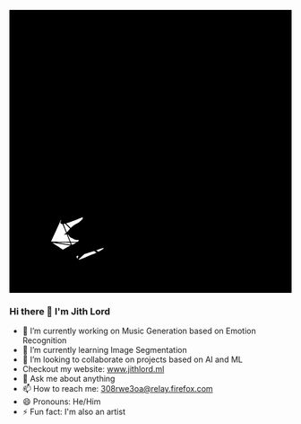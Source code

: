 <svg version="1.0" xmlns="http://www.w3.org/2000/svg"
 width="2048.000000pt" height="2048.000000pt" viewBox="0 0 2048.000000 2048.000000"
 preserveAspectRatio="xMidYMid meet">
<g transform="translate(0.000000,2048.000000) scale(0.100000,-0.100000)"
fill="#000000" stroke="none">
<path d="M0 10240 l0 -10240 10240 0 10240 0 0 10240 0 10240 -10240 0 -10240
0 0 -10240z m5320 -4823 l0 -62 -139 -130 c-133 -125 -143 -133 -287 -205
-174 -88 -258 -145 -366 -248 l-79 -76 -165 165 c-90 90 -164 166 -164 169 0
3 27 12 59 18 135 28 654 220 951 352 96 43 178 79 183 79 4 1 7 -27 7 -62z
m-1570 -168 c9 -16 8 -24 -3 -37 -49 -56 -61 -141 -27 -184 17 -22 63 -41 123
-50 14 -2 49 -80 147 -321 l128 -318 -79 -66 c-44 -36 -78 -67 -76 -70 3 -2
31 2 63 10 33 8 75 18 95 21 l36 6 91 -222 c50 -123 99 -246 110 -274 l20 -50
-471 4 c-260 2 -565 7 -678 10 l-205 7 88 195 c48 107 106 231 127 275 22 44
47 98 56 120 9 22 32 72 50 110 42 87 75 162 75 169 0 3 19 45 43 93 24 48 50
106 59 128 9 22 34 78 56 125 22 47 65 142 97 213 32 70 59 127 61 127 2 0 8
-9 14 -21z m473 -424 l178 -184 -89 -103 c-95 -110 -139 -154 -146 -147 -11
10 -237 592 -232 596 7 7 66 21 91 22 13 0 79 -61 198 -184z m44 -622 c11 -10
45 -53 77 -95 58 -77 59 -78 199 -150 78 -39 164 -83 191 -97 42 -21 66 -26
175 -30 118 -6 126 -7 129 -27 2 -14 -13 -35 -47 -67 l-51 -47 -250 2 -251 3
-85 215 c-47 118 -94 236 -105 263 -20 49 -14 59 18 30z m-76 -563 l206 0 28
-75 c15 -42 26 -78 23 -80 -4 -4 -977 150 -1008 160 -8 2 111 2 265 0 154 -3
373 -5 486 -5z m619 -36 c-84 -53 -257 -137 -269 -129 -9 5 -81 149 -81 161 0
2 91 4 203 4 l202 -1 -55 -35z m-1011 -79 c344 -52 632 -95 640 -96 9 0 -65
-39 -164 -88 -99 -48 -226 -115 -281 -149 -56 -34 -107 -62 -113 -62 -6 0 -92
54 -191 120 -99 66 -183 120 -187 120 -5 0 -96 59 -203 131 -152 102 -187 129
-160 124 19 -3 316 -48 659 -100z m3051 -294 c-2 -32 -215 -172 -358 -235
l-42 -19 -70 47 c-39 27 -70 51 -70 55 0 10 376 140 450 155 62 12 90 12 90
-3z m-538 -322 c-15 -14 -239 -108 -268 -113 -28 -5 -125 -43 -205 -79 -233
-107 -747 -317 -776 -317 -60 0 -50 13 165 210 l217 198 221 66 c121 36 278
86 349 109 l129 43 88 -55 c48 -31 84 -59 80 -62z m-1304 -227 c-1 -4 -19 -52
-38 -105 -19 -53 -37 -97 -41 -97 -8 0 -71 162 -65 168 5 5 123 40 139 41 5 1
7 -3 5 -7z"/>
</g>
</svg>
### Hi there 👋 I'm Jith Lord

- 🔭 I’m currently working on Music Generation based on Emotion Recognition
- 🌱 I’m currently learning Image Segmentation
- 👯 I’m looking to collaborate on projects based on AI and ML
-  Checkout my website: www.jithlord.ml
- 💬 Ask me about anything
- 📫 How to reach me: 308rwe3oa@relay.firefox.com
- 😄 Pronouns: He/Him
- ⚡ Fun fact: I'm also an artist

